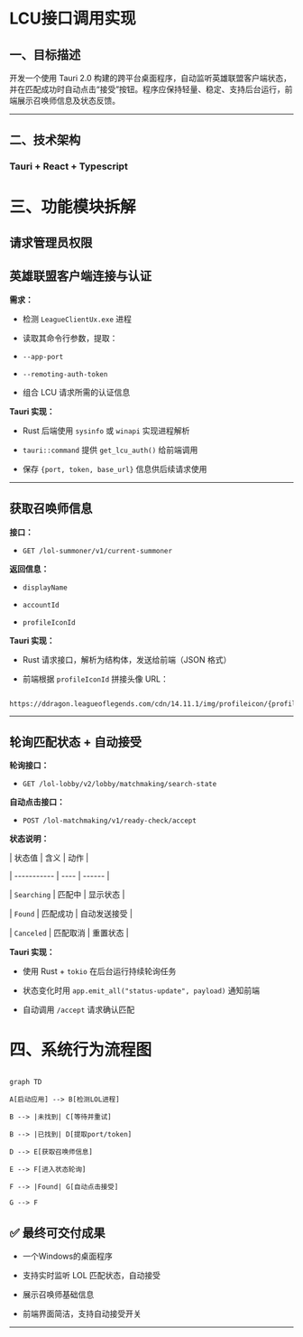 # LCU接口调用实现

##  一、目标描述

开发一个使用 Tauri 2.0 构建的跨平台桌面程序，自动监听英雄联盟客户端状态，并在匹配成功时自动点击“接受”按钮。程序应保持轻量、稳定、支持后台运行，前端展示召唤师信息及状态反馈。

---

## 二、技术架构
### Tauri + React + Typescript

# 三、功能模块拆解

## 请求管理员权限

## 英雄联盟客户端连接与认证

**需求：**

* 检测 `LeagueClientUx.exe` 进程

* 读取其命令行参数，提取：

* `--app-port`

* `--remoting-auth-token`

* 组合 LCU 请求所需的认证信息

**Tauri 实现：**

* Rust 后端使用 `sysinfo` 或 `winapi` 实现进程解析

* `tauri::command` 提供 `get_lcu_auth()` 给前端调用

* 保存 `{port, token, base_url}` 信息供后续请求使用

---

## 获取召唤师信息

**接口：**

* `GET /lol-summoner/v1/current-summoner`

**返回信息：**

* `displayName`

* `accountId`

* `profileIconId`

**Tauri 实现：**

* Rust 请求接口，解析为结构体，发送给前端（JSON 格式）

* 前端根据 `profileIconId` 拼接头像 URL：

```

https://ddragon.leagueoflegends.com/cdn/14.11.1/img/profileicon/{profileIconId}.png

```

---

## 轮询匹配状态 + 自动接受

**轮询接口：**

* `GET /lol-lobby/v2/lobby/matchmaking/search-state`

**自动点击接口：**

* `POST /lol-matchmaking/v1/ready-check/accept`

**状态说明：**

| 状态值         | 含义   | 动作     |

| ----------- | ---- | ------ |

| `Searching` | 匹配中  | 显示状态   |

| `Found`     | 匹配成功 | 自动发送接受 |

| `Canceled`  | 匹配取消 | 重置状态   |

**Tauri 实现：**

* 使用 Rust + `tokio` 在后台运行持续轮询任务

* 状态变化时用 `app.emit_all("status-update", payload)` 通知前端

* 自动调用 `/accept` 请求确认匹配

# 四、系统行为流程图

```mermaid

graph TD

A[启动应用] --> B[检测LOL进程]

B --> |未找到| C[等待并重试]

B --> |已找到| D[提取port/token]

D --> E[获取召唤师信息]

E --> F[进入状态轮询]

F --> |Found| G[自动点击接受]

G --> F

```

## ✅ 最终可交付成果

* 一个Windows的桌面程序

* 支持实时监听 LOL 匹配状态，自动接受

* 展示召唤师基础信息

* 前端界面简洁，支持自动接受开关

---
